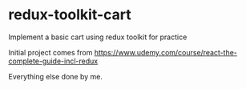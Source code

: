 # redux-toolkit-cart
Implement a basic cart using redux toolkit for practice

Initial project comes from https://www.udemy.com/course/react-the-complete-guide-incl-redux

Everything else done by me.
